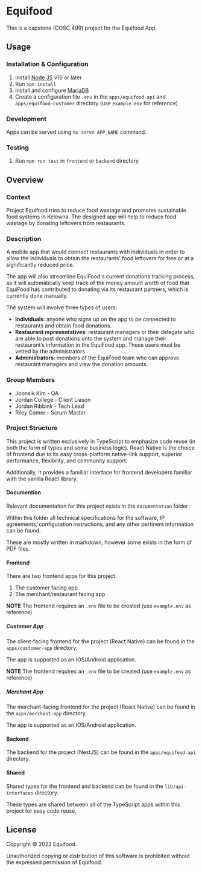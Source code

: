 # Equifood

This is a capstone (COSC 499) project for the Equifood App.

## Usage

### Installation & Configuration

1. Install [Node JS](https://nodejs.org/en/) v16 or later
2. Run `npm install`
3. Install and configure [MariaDB](https://mariadb.org/)
4. Create a configuration file `.env` in the `apps/equifood-api` and `apps/equifood-customer` directory (use `example.env` for reference)

### Development

Apps can be served using `nx serve APP_NAME` command.

### Testing

1. Run `npm run test` in `frontend` or `backend` directory

## Overview

### Context

Project Equifood tries to reduce food wastage and promotes sustainable food systems in Kelowna. The designed app will help to reduce food wastage by donating leftovers from restaurants.

### Description

A mobile app that would connect restaurants with individuals in order to allow the individuals to obtain the restaurants' food leftovers for free or at a significantly reduced price.

The app will also streamline EquiFood's current donations tracking process, as it will automatically keep track of the money amount worth of food that EquiFood has contributed to donating via its restaurant partners, which is currently done manually.

The system will involve three types of users:

- **Individuals**: anyone who signs up on the app to be connected to restaurants and obtain food donations.
- **Restaurant representatives**: restaurant managers or their delegate who are able to post donations onto the system and manage their restaurant’s information in the EquiFood app. These users must be vetted by the administrators.
- **Administrators**: members of the EquiFood team who can approve restaurant managers and view the donation amounts.

### Group Members

- Joonsik Kim - QA
- Jordan College - Client Liason
- Jordan Ribbink - Tech Lead
- Riley Comer - Scrum Master

### Project Structure

This project is written exclusively in TypeScript to emphasize code reuse (in both the form of types and some business logic). React Native is the choice of frontend due to its easy cross-platform native-link support, superior performance, flexibility, and community support.

Additionally, it provides a familiar interface for frontend developers familiar with the vanilla React library.

#### Documention

Relevant documentation for this project exists in the `documentation` folder

Within this folder all technical specifications for the software, IP agreements, configuration instructions, and any other pertinent information can be found.

These are mostly written in markdown, however some exists in the form of PDF files.

#### Frontend

There are two frontend apps for this project.

1. The customer facing app
2. The merchant/restaurant facing app

**NOTE** The frontend requires an `.env` file to be created (use `example.env` as reference)

##### Customer App

The client-facing frontend for the project (React Native) can be found in the `apps/customer-app` directory.

The app is supported as an IOS/Android application.

**NOTE** The frontend requires an `.env` file to be created (use `example.env` as reference)

##### Merchant App

The merchant-facing frontend for the project (React Native) can be found in the `apps/merchant-app` directory.

The app is supported as an IOS/Android application.

#### Backend

The backend for the project (NestJS) can be found in the `apps/equifood-api` directory.

#### Shared

Shared types for the frontend and backend can be found in the `lib/api-interfaces` directory.

These types are shared between all of the TypeScript apps within this project for easy code reuse,

## License

Copyright © 2022 Equifood.

Unauthorized copying or distribution of this software is prohibited without the expressed permission of Equifood.
